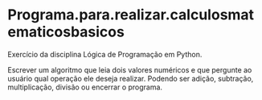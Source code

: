 # Programa.para.realizar.calculosmatematicosbasicos

Exercício da disciplina Lógica de Programação em Python.

Escrever um algoritmo que leia dois valores numéricos e que pergunte ao usuário qual operação ele deseja realizar. Podendo ser adição, subtração, multiplicação, divisão ou encerrar o programa.
